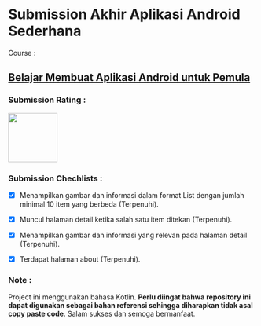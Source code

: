 # Submission Akhir Aplikasi Android Sederhana

Course : 
## [Belajar Membuat Aplikasi Android untuk Pemula](https://www.dicoding.com/academies/51)

### Submission Rating : 
<img width="100" src="https://dicoding-web-img.sgp1.cdn.digitaloceanspaces.com/original/submission-rating-badge/rating-default-4.png">

### Submission Chechlists : 

  - [x]  Menampilkan gambar dan informasi dalam format List dengan jumlah minimal 10 item yang berbeda (Terpenuhi).
  
  - [x]  Muncul halaman detail ketika salah satu item ditekan (Terpenuhi).
  
  - [x]  Menampilkan gambar dan informasi yang relevan pada halaman detail (Terpenuhi).
  
  - [x]  Terdapat halaman about (Terpenuhi).

### Note :
Project ini menggunakan bahasa Kotlin. **Perlu diingat bahwa repository ini dapat digunakan sebagai bahan referensi sehingga diharapkan tidak asal copy paste code**. Salam sukses dan semoga bermanfaat.
